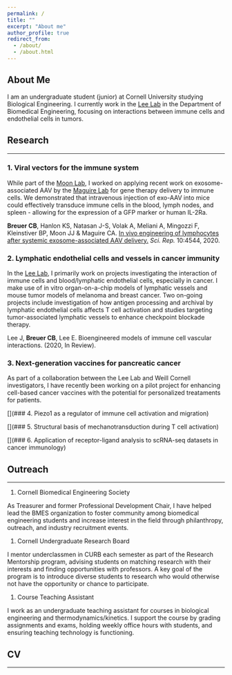```yaml
---
permalink: /
title: ""
excerpt: "About me"
author_profile: true
redirect_from:
  - /about/
  - /about.html
---
```


## About Me

I am an undergraduate student (junior) at Cornell University studying Biological Engineering. I currently work in the [Lee Lab](https://leelab.bme.cornell.edu/) in the Department of Biomedical Engineering, focusing on interactions between immune cells and endothelial cells in tumors.

## Research
---

### 1. Viral vectors for the immune system

While part of the [Moon Lab](https://www.massgeneral.org/medicine/ciid/research-labs/james-moon), I worked on applying recent work on exosome-associated AAV by the [Maguire Lab](http://www.casey-maguire-laboratory.com/about) for gene therapy delivery to immune cells. We demonstrated that intravenous injection of exo-AAV into mice could effectively transduce immune cells in the blood, lymph nodes, and spleen - allowing for the expression of a GFP marker or human IL-2Ra.

**Breuer CB**, Hanlon KS, Natasan J-S, Volak A, Meliani A, Mingozzi F, Kleinstiver BP, Moon JJ & Maguire CA. [In vivo engineering of lymphocytes after systemic exosome-associated AAV delivery.](https://www.nature.com/articles/s41598-020-61518-w) *Sci. Rep.* 10:4544, 2020.

### 2. Lymphatic endothelial cells and vessels in cancer immunity

In the [Lee Lab](https://leelab.bme.cornell.edu/), I primarily work on projects investigating the interaction of immune cells and blood/lymphatic endothelial cells, especially in cancer. I make use of in vitro organ-on-a-chip models of lymphatic vessels and mouse tumor models of melanoma and breast cancer. Two on-going projects include investigation of how antigen processing and archival by lymphatic endothelial cells affects T cell activation and studies targeting tumor-associated lymphatic vessels to enhance checkpoint blockade therapy.

Lee J, **Breuer CB**, Lee E. Bioengineered models of immune cell vascular interactions. (2020, In Review).

### 3. Next-generation vaccines for pancreatic cancer

As part of a collaboration between the Lee Lab and Weill Cornell investigators, I have recently been working on a pilot project for enhancing cell-based cancer vaccines with the potential for personalized treataments for patients.

[](### 4. Piezo1 as a regulator of immune cell activation and migration)

[](### 5. Structural basis of mechanotransduction during T cell activation)

[](### 6. Application of receptor-ligand analysis to scRNA-seq datasets in cancer immunology)

## Outreach
---

1. Cornell Biomedical Engineering Society

As Treasurer and former Professional Development Chair, I have helped lead the BMES organization to foster community among biomedical engineering students and increase interest in the field through philanthropy, outreach, and industry recruitment events.

1. Cornell Undergraduate Research Board

I mentor underclassmen in CURB each semester as part of the Research Mentorship program, advising students on matching research with their interests and finding opportunities with professors. A key goal of the program is to introduce diverse students to research who would otherwise not have the opportunity or chance to participate.

1. Course Teaching Assistant

I work as an undergraduate teaching assistant for courses in biological engineering and thermodynamics/kinetics. I support the course by grading assignments and exams, holding weekly office hours with students, and ensuring teaching technology is functioning.

## CV
---
